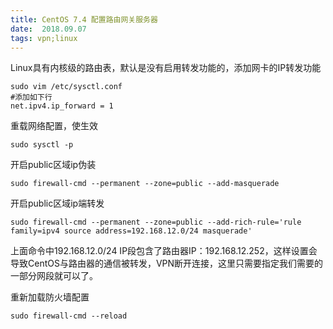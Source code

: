 ```yaml
---
title: CentOS 7.4 配置路由网关服务器
date:  2018.09.07
tags: vpn;linux
---
```




Linux具有内核级的路由表，默认是没有启用转发功能的，添加网卡的IP转发功能

```shell
sudo vim /etc/sysctl.conf
#添加如下行
net.ipv4.ip_forward = 1
```

重载网络配置，使生效

```shell
sudo sysctl -p
```

开启public区域ip伪装

```shell
sudo firewall-cmd --permanent --zone=public --add-masquerade
```

开启public区域ip端转发

```shell
sudo firewall-cmd --permanent --zone=public --add-rich-rule='rule family=ipv4 source address=192.168.12.0/24 masquerade'
```

上面命令中192.168.12.0/24 IP段包含了路由器IP：192.168.12.252，这样设置会导致CentOS与路由器的通信被转发，VPN断开连接，这里只需要指定我们需要的一部分网段就可以了。

重新加载防火墙配置

```shell
sudo firewall-cmd --reload
```

